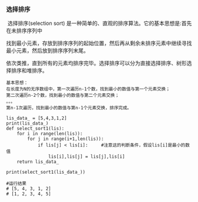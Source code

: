 ### 选择排序

​	选择排序(selection  sort) 是一种简单的、直观的排序算法。它的基本思想是:首先在未排序序列中

找到最小元素，存放到排序序列的起始位置，然后再从剩余未排序元素中继续寻找最小元素，然后放到排序序列末尾。

依次类推，直到所有的元素均排序完毕。选择排序可以分为直接选择排序、树形选择排序和堆排序。



```
基本思想：
在长度为N的无序数组中，第一次遍历n-1个数，找到最小的数值与第一个元素交换；
第二次遍历n-2个数，找到最小的数值与第二个元素交换；
。。。
第n-1次遍历，找到最小的数值与第n-1个元素交换，排序完成。
```



```
lis_data_ = [5,4,3,1,2]
print(lis_data_)
def select_sort1(lis):
    for i in range(len(lis)):
        for j in range(i+1,len(lis)):
            if lis[j] < lis[i]:		#注意这的判断条件，假设lis[i]是最小的数值
                lis[i],lis[j] = lis[j],lis[i]
    return lis_data_

print(select_sort1(lis_data_))

#运行结果
# [5, 4, 3, 1, 2]
# [1, 2, 3, 4, 5]
```

